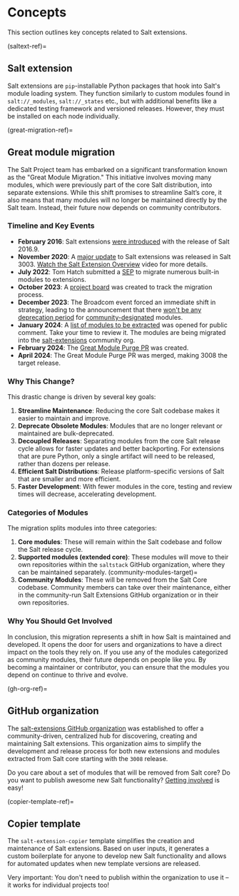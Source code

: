 # Concepts

This section outlines key concepts related to Salt extensions.

(saltext-ref)=
## Salt extension

Salt extensions are `pip`-installable Python packages that hook into Salt's module
loading system. They function similarly to custom modules found in `salt://_modules`, `salt://_states` etc., but with additional benefits like a dedicated testing framework and versioned releases. However, they must be installed on each node individually.

(great-migration-ref)=
## Great module migration

The Salt Project team has embarked on a significant transformation known as the "Great Module Migration." This initiative involves moving many modules, which were previously part of the core Salt distribution, into separate extensions. While this shift promises to streamline Salt’s core, it also means that many modules will no longer be maintained directly by the Salt team. Instead, their future now depends on community contributors.

### Timeline and Key Events

- **February 2016**: Salt extensions [were introduced](https://github.com/saltstack/salt/pull/31218) with the release of Salt 2016.9.
- **November 2020**: A [major update](https://github.com/saltstack/salt/pull/58943) to Salt extensions was released in Salt 3003. [Watch the Salt Extension Overview](https://www.youtube.com/watch?v=hhomJkwxK3Q) video for more details.
- **July 2022**: Tom Hatch submitted a [SEP](https://github.com/saltstack/salt-enhancement-proposals/blob/24660626d9fe26953cd4581be0804ddfd0ceeb90/extention-migration.md) to migrate numerous built-in modules to extensions.
- **October 2023**: A [project board](https://github.com/orgs/salt-extensions/projects/5/views/1) was created to track the migration process.
- **December 2023**: The Broadcom event forced an immediate shift in strategy, leading to the announcement that there [won't be any deprecation period](https://www.youtube.com/watch?v=CubGR8rTy3Y&t=245s) for [community-designated](community-modules-target) modules.
- **January 2024**: A [list of modules to be extracted](https://github.com/saltstack/great-module-migration) was opened for public comment. Take your time to review it. The modules are being migrated into the [salt-extensions](https://github.com/salt-extensions) community org.
- **February 2024**: The [Great Module Purge PR](https://github.com/saltstack/salt/pull/65971) was created.
- **April 2024**: The Great Module Purge PR was merged, making 3008 the target release.

### Why This Change?

This drastic change is driven by several key goals:

1. **Streamline Maintenance**: Reducing the core Salt codebase makes it easier to maintain and improve.
2. **Deprecate Obsolete Modules**: Modules that are no longer relevant or maintained are bulk-deprecated.
3. **Decoupled Releases**: Separating modules from the core Salt release cycle allows for faster updates and better backporting. For extensions that are pure Python, only a single artifact will need to be released, rather than dozens per release.
4. **Efficient Salt Distributions**: Release platform-specific versions of Salt that are smaller and more efficient.
5. **Faster Development**: With fewer modules in the core, testing and review times will decrease, accelerating development.

### Categories of Modules

The migration splits modules into three categories:

1. **Core modules**: These will remain within the Salt codebase and follow the Salt release cycle.
2. **Supported modules (extended core)**: These modules will move to their own repositories within the `saltstack` GitHub organization, where they can be maintained separately.
(community-modules-target)=
3. **Community Modules**: These will be removed from the Salt Core codebase. Community members can take over their maintenance, either in the community-run Salt Extensions GitHub organization or in their own repositories.

### Why You Should Get Involved

In conclusion, this migration represents a shift in how Salt is maintained and developed. It opens the door for users and organizations to have a direct impact on the tools they rely on. If you use any of the modules categorized as community modules, their future depends on people like you. By becoming a maintainer or contributor, you can ensure that the modules you depend on continue to thrive and evolve.

(gh-org-ref)=
## GitHub organization

The [salt-extensions GitHub organization][saltext-org] was established to offer a community-driven, centralized hub for discovering, creating and maintaining Salt extensions. This organization aims to simplify the development and release process for both new extensions and modules extracted from Salt core starting with the `3008` release.

Do you care about a set of modules that will be removed from Salt core?
Do you want to publish awesome new Salt functionality?
[Getting involved](org-involve-target) is easy!

(copier-template-ref)=
## Copier template

The `salt-extension-copier` template simplifies the creation and maintenance of Salt extensions. Based on user inputs, it generates a custom boilerplate for anyone to develop new Salt functionality and allows for automated updates when new template versions are released.

Very important: You don't need to publish within the organization to use it – it works for individual projects too!


[saltext-org]: https://github.com/salt-extensions
